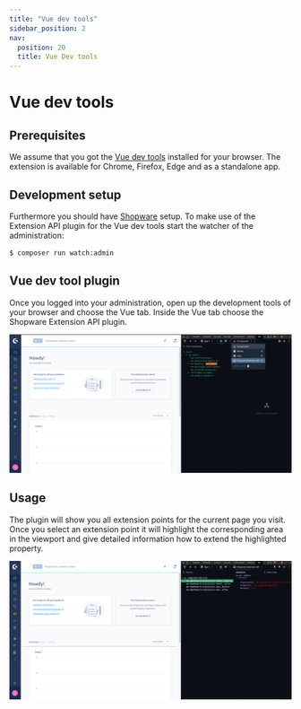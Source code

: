 ```yaml
---
title: "Vue dev tools"
sidebar_position: 2
nav:
  position: 20
  title: Vue Dev tools
---
```


# Vue dev tools
 
## Prerequisites
We assume that you got the [Vue dev tools](https://devtools.vuejs.org/) installed for your browser.
The extension is available for Chrome, Firefox, Edge and as a standalone app.

## Development setup
Furthermore you should have [Shopware](https://github.com/shopware/platform) setup.
To make use of the Extension API plugin for the Vue dev tools start the watcher of the administration:

```bash
$ composer run watch:admin
```

## Vue dev tool plugin
Once you logged into your administration, open up the development tools of your browser and choose the Vue tab.
Inside the Vue tab choose the Shopware Extension API plugin.

![Devtools plugin](./assets/devtools-plugin.png)

## Usage
The plugin will show you all extension points for the current page you visit.
Once you select an extension point it will highlight the corresponding area in the viewport and give detailed information how to extend the highlighted property.

![Devtools usage](./assets/devtools-usage.png)